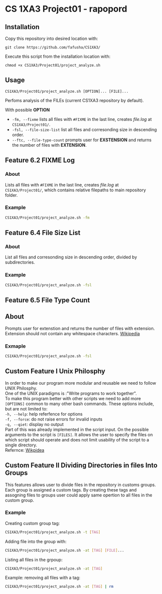 #  CS 1XA3 Project01 - rapopord

## Installation
   Copy this repository into desired location with:  
   ```
   git clone https://github.com/fafusha/CS1XA3/
   ```
  
   Execute this script from the installation location with:  
   ```
   chmod +x CS1XA3/Project01/project_analyze.sh
   ````
 ## Usage
```
CS1XA3/Project01/project_analyze.sh [OPTION]... [FILE]...
```
Perfoms analysis of the FILEs (current CS1XA3 repository by default).
   
With possible **OPTION**
* `-fm, --fixme` lists all files with `#FIXME` in the last line, creates *file.log* at `CS1XA3/Project01/`.
* `-fsl, --file-size-list` list all files and corresonding size in descending order.
* `--ftc, --file-type-count` prompts user for **EXSTENSION** and returns the number of files with  **EXTENSION**.
      

## Feature 6.2 **FIXME Log**
### About
Lists all files with `#FIXME` in the last line, creates *file.log* at `CS1XA3/Project01/`, which contains relative filepaths to main repository folder.
 
### Example
```bash
CS1XA3/Project01/project_analyze.sh -fm
```
   
## Feature 6.4 **File Size List**
### About
List all files and corresonding size in descending order, divided by subdirectories.
### Example
```bash
CS1XA3/Project01/project_analyze.sh -fsl
```
## Feature 6.5 **File Type Count**
## About
Prompts user for extenstion and returns the number of files with extension.  
Extension should not contain any whitespace characters. [Wikipedia](https://en.wikipedia.org/wiki/Filename_extension)
### Exmaple
```bash
CS1XA3/Project01/project_analyze.sh -fsl
```
## Custom Feature I Unix Philosphy
In order to make our program more modular and reusable we need to follow UNIX Philosphy.  
One of the UNIX paradigms is :"Write programs to work together".  
To make this program better with other scripts we need to add more `[OPTIONS]` common to many other bash commands. These options include, but are not limited to:  
`-h, --help`: help referfence for options  
`-f, --force`: do not raise errors for invalid inputs  
`-q, --qiet`: display no output     
Part of this was already implemented in the script input. On the possible arguments to the script is `[FILES]`. It allows the user to specify the files on which script should operate and does not limit usability of the script to a single directory.  
Refernce: [Wikpidea](https://en.wikipedia.org/wiki/Unix_philosophy)

## Custom Feature II Dividing Directories in files Into Groups
This features allows user to divide files in the repository in customs groups. Each group  is assigned a custom tags. By creating these tags and assogning files to groups user could apply same opertion to all files in the custom group.

### Example
Creating custom group tag:
```bash
CS1XA3/Project01/project_analyze.sh -t [TAG]
```
Adding file into the group with:
```bash
CS1XA3/Project01/project_analyze.sh -at [TAG] [FILE]...
```
Listing all files in the grpoup: 
```bash
CS1XA3/Project01/project_analyze.sh -at [TAG]
```

Example: removing all files with a tag:

```bash
CS1XA3/Project01/project_analyze.sh -at [TAG] | rm
```
